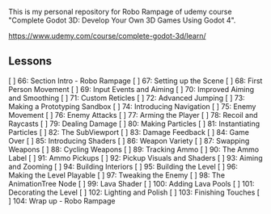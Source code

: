 This is my personal repository for Robo Rampage of udemy course "Complete Godot 3D: Develop Your Own 3D Games Using Godot 4".

https://www.udemy.com/course/complete-godot-3d/learn/

## Lessons
[ ] 66: Section Intro - Robo Rampage
[ ] 67: Setting up the Scene
[ ] 68: First Person Movement
[ ] 69: Input Events and Aiming
[ ] 70: Improved Aiming and Smoothing
[ ] 71: Custom Reticles
[ ] 72: Advanced Jumping
[ ] 73: Making a Prototyping Sandbox
[ ] 74: Introducing Navigation
[ ] 75: Enemy Movement
[ ] 76: Enemy Attacks
[ ] 77: Arming the Player
[ ] 78: Recoil and Raycasts
[ ] 79: Dealing Damage
[ ] 80: Making Particles
[ ] 81: Instantiating Particles
[ ] 82: The SubViewport
[ ] 83: Damage Feedback
[ ] 84: Game Over
[ ] 85: Introducing Shaders
[ ] 86: Weapon Variety
[ ] 87: Swapping Weapons
[ ] 88: Cycling Weapons
[ ] 89: Tracking Ammo
[ ] 90: The Ammo Label
[ ] 91: Ammo Pickups
[ ] 92: Pickup Visuals and Shaders
[ ] 93: Aiming and Zooming
[ ] 94: Building Interiors
[ ] 95: Building the Level
[ ] 96: Making the Level Playable
[ ] 97: Tweaking the Enemy
[ ] 98: The AnimationTree Node
[ ] 99: Lava Shader
[ ] 100: Adding Lava Pools
[ ] 101: Decorating the Level
[ ] 102: Lighting and Polish
[ ] 103: Finishing Touches
[ ] 104: Wrap up - Robo Rampage

